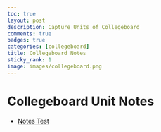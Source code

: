 ```yaml
---
toc: true
layout: post
description: Capture Units of Collegeboard
comments: true
badges: true
categories: [collegeboard]
title: Collegeboard Notes
sticky_rank: 1
image: images/collegeboard.png
---
```


# Collegeboard Unit Notes

- [Notes Test]({{site.baseurl}}/_posts/2022-08-29-testnotes.md)